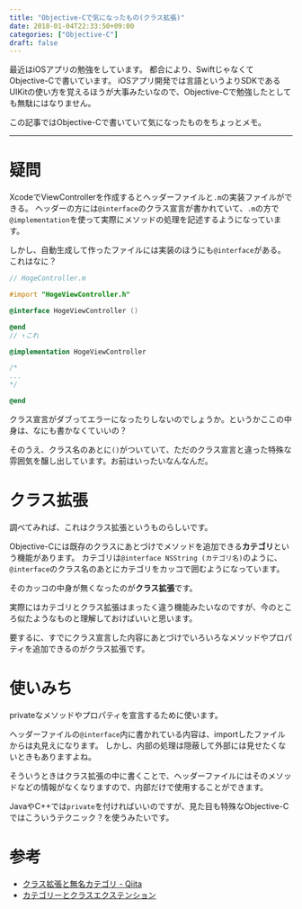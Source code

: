```yaml
---
title: "Objective-Cで気になったもの(クラス拡張)"
date: 2018-01-04T22:33:50+09:00
categories: ["Objective-C"]
draft: false
---
```


最近はiOSアプリの勉強をしています。
都合により、SwiftじゃなくてObjective-Cで書いています。
iOSアプリ開発では言語というよりSDKであるUIKitの使い方を覚えるほうが大事みたいなので、Objective-Cで勉強したとしても無駄にはなりません。

この記事ではObjective-Cで書いていて気になったものをちょっとメモ。

---

# 疑問

XcodeでViewControllerを作成するとヘッダーファイルと`.m`の実装ファイルができる。
ヘッダーの方には`@interface`のクラス宣言が書かれていて、`.m`の方で`@implementation`を使って実際にメソッドの処理を記述するようになっています。

しかし、自動生成して作ったファイルには実装のほうにも`@interface`がある。
これはなに？

```objectivec
// HogeController.m

#import "HogeViewController.h"

@interface HogeViewController ()

@end
// ↑これ

@implementation HogeViewController

/*
...
*/

@end
```

クラス宣言がダブってエラーになったりしないのでしょうか。というかここの中身は、なにも書かなくていいの？

そのうえ、クラス名のあとに`()`がついていて、ただのクラス宣言と違った特殊な雰囲気を醸し出しています。お前はいったいなんなんだ。

# クラス拡張

調べてみれば、これはクラス拡張というものらしいです。

Objective-Cには既存のクラスにあとづけでメソッドを追加できる**カテゴリ**という機能があります。
カテゴリは`@interface NSString (カテゴリ名)`のように、`@interface`のクラス名のあとにカテゴリをカッコで囲むようになっています。

そのカッコの中身が無くなったのが**クラス拡張**です。

実際にはカテゴリとクラス拡張はまったく違う機能みたいなのですが、今のところ似たようなものと理解しておけばいいと思います。

要するに、すでにクラス宣言した内容にあとづけでいろいろなメソッドやプロパティを追加できるのがクラス拡張です。

# 使いみち

privateなメソッドやプロパティを宣言するために使います。

ヘッダーファイルの`@interface`内に書かれている内容は、importしたファイルからは丸見えになります。
しかし、内部の処理は隠蔽して外部には見せたくないときもありますよね。

そういうときはクラス拡張の中に書くことで、ヘッダーファイルにはそのメソッドなどの情報がなくなりますので、内部だけで使用することができます。

JavaやC++では`private`を付ければいいのですが、見た目も特殊なObjective-Cではこういうテクニック？を使うみたいです。

# 参考

* [クラス拡張と無名カテゴリ - Qiita](https://qiita.com/edo_m18/items/e1f9b5d8c272853a5316)
* [カテゴリーとクラスエクステンション](http://www.toyship.org/archives/1464)